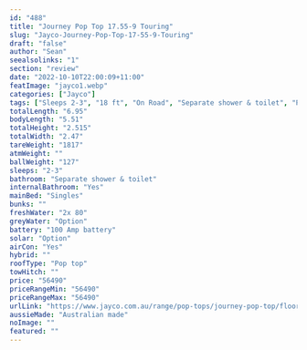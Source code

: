 ```yaml
---
id: "488"
title: "Journey Pop Top 17.55-9 Touring"
slug: "Jayco-Journey-Pop-Top-17-55-9-Touring"
draft: "false"
author: "Sean"
seealsolinks: "1"
section: "review"
date: "2022-10-10T22:00:09+11:00"
featImage: "jayco1.webp"
categories: ["Jayco"]
tags: ["Sleeps 2-3", "18 ft", "On Road", "Separate shower & toilet", "Pop top", "50 - 60k"]
totalLength: "6.95"
bodyLength: "5.51"
totalHeight: "2.515"
totalWidth: "2.47"
tareWeight: "1817"
atmWeight: ""
ballWeight: "127"
sleeps: "2-3"
bathroom: "Separate shower & toilet"
internalBathroom: "Yes"
mainBed: "Singles"
bunks: ""
freshWater: "2x 80"
greyWater: "Option"
battery: "100 Amp battery"
solar: "Option"
airCon: "Yes"
hybrid: ""
roofType: "Pop top"
towHitch: ""
price: "56490"
priceRangeMin: "56490"
priceRangeMax: "56490"
urlLink: "https://www.jayco.com.au/range/pop-tops/journey-pop-top/floor-plans/touring/journey-1755-9jy-my22"
aussieMade: "Australian made"
noImage: ""
featured: ""
---
```

